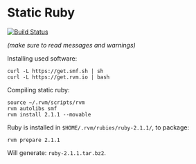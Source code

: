 # Static Ruby

[![Build Status](https://travis-ci.org/rvm/rvm-binary-osx.png?branch=master)](https://travis-ci.org/rvm/rvm-binary-osx)

*(make sure to read messages and warnings)*

Installing used software:

    curl -L https://get.smf.sh | sh
    curl -L https://get.rvm.io | bash

Compiling static ruby:

    source ~/.rvm/scripts/rvm
    rvm autolibs smf
    rvm install 2.1.1 --movable

Ruby is installed in `$HOME/.rvm/rubies/ruby-2.1.1/`, to package:

    rvm prepare 2.1.1

Will generate: `ruby-2.1.1.tar.bz2`.

